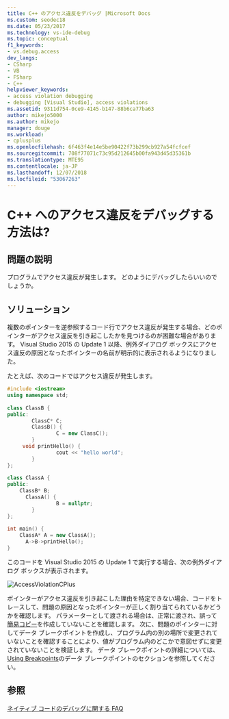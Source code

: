 ```yaml
---
title: C++ のアクセス違反をデバッグ |Microsoft Docs
ms.custom: seodec18
ms.date: 05/23/2017
ms.technology: vs-ide-debug
ms.topic: conceptual
f1_keywords:
- vs.debug.access
dev_langs:
- CSharp
- VB
- FSharp
- C++
helpviewer_keywords:
- access violation debugging
- debugging [Visual Studio], access violations
ms.assetid: 9311d754-0ce9-4145-b147-88b6ca77ba63
author: mikejo5000
ms.author: mikejo
manager: douge
ms.workload:
- cplusplus
ms.openlocfilehash: 6f463f4e14e5be90422f73b299cb927a54fcfcef
ms.sourcegitcommit: 708f77071c73c95d212645b00fa943d45d35361b
ms.translationtype: MTE95
ms.contentlocale: ja-JP
ms.lasthandoff: 12/07/2018
ms.locfileid: "53067263"
---
```

# <a name="how-can-i-debug-a-c-access-violation"></a>C++ へのアクセス違反をデバッグする方法は?
## <a name="problem-description"></a>問題の説明  
 プログラムでアクセス違反が発生します。 どのようにデバッグしたらいいのでしょうか。  
  
## <a name="solution"></a>ソリューション  
 複数のポインターを逆参照するコード行でアクセス違反が発生する場合、どのポインターがアクセス違反を引き起こしたかを見つけるのが困難な場合があります。 Visual Studio 2015 の Update 1 以降、例外ダイアログ ボックスにアクセス違反の原因となったポインターの名前が明示的に表示されるようになりました。  
  
 たとえば、次のコードではアクセス違反が発生します。  
  
```C++  
#include <iostream>  
using namespace std;  
  
class ClassB {  
public:  
        ClassC* C;  
        ClassB() {  
                C = new ClassC();  
        }  
     void printHello() {  
                cout << "hello world";  
        }  
};  
  
class ClassA {  
public:  
    ClassB* B;  
      ClassA() {  
                B = nullptr;  
        }  
};  
  
int main() {  
    ClassA* A = new ClassA();  
      A->B->printHello();  
}  
```  
  
 このコードを Visual Studio 2015 の Update 1 で実行する場合、次の例外ダイアログ ボックスが表示されます。  
  
 ![AccessViolationCPlus](../debugger/media/accessviolationcplus.png "AccessViolationCPlus")  
  
 ポインターがアクセス違反を引き起こした理由を特定できない場合、コードをトレースして、問題の原因となったポインターが正しく割り当てられているかどうかを確認します。  パラメーターとして渡される場合は、正常に渡され、誤って[簡易コピー](http://stackoverflow.com/questions/184710/what-is-the-difference-between-a-deep-copy-and-a-shallow-copy)を作成していないことを確認します。 次に、問題のポインターに対してデータ ブレークポイントを作成し、プログラム内の別の場所で変更されていないことを確認することにより、値がプログラム内のどこかで意図せずに変更されていないことを検証します。 データ ブレークポイントの詳細については、 [Using Breakpoints](../debugger/using-breakpoints.md)のデータ ブレークポイントのセクションを参照してください。  
  
## <a name="see-also"></a>参照  
 [ネイティブ コードのデバッグに関する FAQ](../debugger/debugging-native-code-faqs.md)